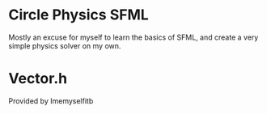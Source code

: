 # Circle Physics SFML
Mostly an excuse for myself to learn the basics of SFML, and create a very simple physics solver on my own.

# Vector.h
Provided by Imemyselfitb